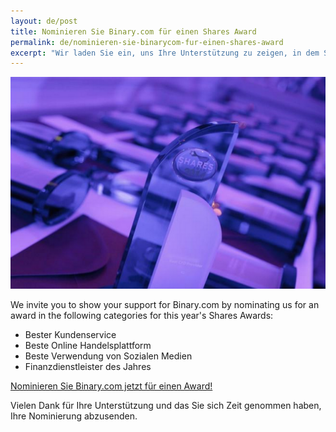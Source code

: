 ```yaml
---
layout: de/post
title: Nominieren Sie Binary.com für einen Shares Award
permalink: de/nominieren-sie-binarycom-fur-einen-shares-award
excerpt: "Wir laden Sie ein, uns Ihre Unterstützung zu zeigen, in dem Sie für Binary.com in den folgenden Kategorien der diesjährigen Shares Awards zu nominieren..."  
---
```


![](/images/sharesAward2015.png)

We invite you to show your support for Binary.com by nominating us for an award in the following categories for this year's Shares Awards:  

* Bester Kundenservice
* Beste Online Handelsplattform
* Beste Verwendung von Sozialen Medien
* Finanzdienstleister des Jahres

[Nominieren Sie Binary.com jetzt für einen Award!](http://info.binary.com/sharesawards15)

Vielen Dank für Ihre Unterstützung und das Sie sich Zeit genommen haben, Ihre Nominierung abzusenden.